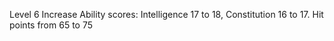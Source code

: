 Level 6 
Increase Ability scores: Intelligence 17 to 18, Constitution 16 to 17.
Hit points from 65 to 75

